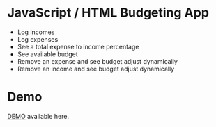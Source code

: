 # JavaScript / HTML Budgeting App

- Log incomes
- Log expenses
- See a total expense to income percentage
- See available budget
- Remove an expense and see budget adjust dynamically
- Remove an income and see budget adjust dynamically

# Demo

<a href="http://danielcmorris.com/budget-app/" target="_blank">DEMO</a> available here.
